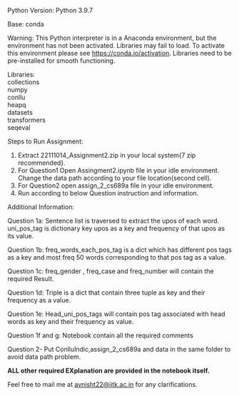 Python Version: Python 3.9.7 

Base: conda

Warning:
This Python interpreter is in a Anaconda environment, but the environment has not been activated.
Libraries may fail to load.  To activate this environment please see https://conda.io/activation.
Libraries need to be pre-installed for smooth functioning.

Libraries: </br>
collections </br>
numpy </br>
conllu </br>
heapq </br>
datasets  </br>
transformers </br>
seqeval </br>

Steps to Run Assignment:
1. Extract 22111014_Assignment2.zip in your local system{7 zip recommended}.
2. For Question1 Open Assingment2.ipynb file in your idle environment. Change the data path according to your file location(second cell).
3. For Question2 open assign_2_cs689a file in your idle environment. 
4. Run according to below Question instruction and information.

Additional Information:

Question 1a: Sentence list is traversed to extract the upos of each word. uni_pos_tag is dictionary key upos as a key and frequency of that upos as its value. </br>

Question 1b: freq_words_each_pos_tag is a dict which has different pos tags as a key and most freq 50 words corresponding to that pos tag as a value. </br>

Question 1c: freq_gender , freq_case and freq_number will contain the required Result. </br>

Question 1d: Triple is a dict that contain three tuple as key and their frequency as a value. </br>

Question 1e: Head_uni_pos_tags will contain pos tag associated with head words as key and their frequency as value.</br>

Question 1f and g: Notebook contain all the required comments</br>

Question 2- Put ConlluIndic,assign_2_cs689a and data in the same folder to avoid data path problem.</br>


**ALL other required EXplanation are provided in the notebook itself.**

Feel free to mail me at avnisht22@iitk.ac.in for any clarifications.

